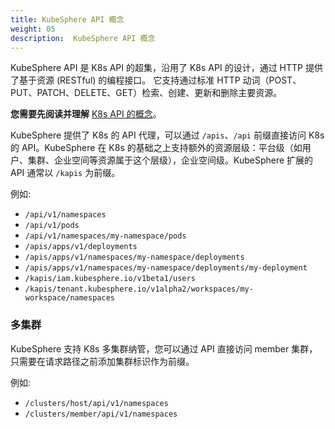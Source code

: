 ```yaml
---
title: KubeSphere API 概念
weight: 05
description:  KubeSphere API 概念
---
```


KubeSphere API 是 K8s API 的超集，沿用了 K8s API 的设计，通过 HTTP 提供了基于资源 (RESTful) 的编程接口。
它支持通过标准 HTTP 动词（POST、PUT、PATCH、DELETE、GET）检索、创建、更新和删除主要资源。

**您需要先阅读并理解** [K8s API 的概念](https://kubernetes.io/zh-cn/docs/reference/using-api/api-concepts/)。

KubeSphere 提供了 K8s 的 API 代理，可以通过 `/apis`、`/api` 前缀直接访问 K8s 的 API。KubeSphere 在 K8s 的基础之上支持额外的资源层级：平台级（如用户、集群、企业空间等资源属于这个层级），企业空间级。KubeSphere 扩展的 API 通常以 `/kapis` 为前缀。

例如:
* `/api/v1/namespaces`
* `/api/v1/pods`
* `/api/v1/namespaces/my-namespace/pods`
* `/apis/apps/v1/deployments`
* `/apis/apps/v1/namespaces/my-namespace/deployments`
* `/apis/apps/v1/namespaces/my-namespace/deployments/my-deployment`
* `/kapis/iam.kubesphere.io/v1beta1/users`
* `/kapis/tenant.kubesphere.io/v1alpha2/workspaces/my-workspace/namespaces`


### 多集群

KubeSphere 支持 K8s 多集群纳管，您可以通过 API 直接访问 member 集群，只需要在请求路径之前添加集群标识作为前缀。

例如:
* `/clusters/host/api/v1/namespaces`
* `/clusters/member/api/v1/namespaces`
